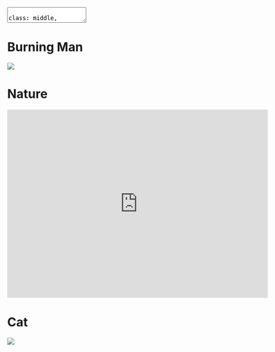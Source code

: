 <!DOCTYPE html>
<html>
<head>
  <title>Zpracovaný úkol</title>
  <meta charset="utf-8">
 <style>  
 { theBlackBackground {background-color:#000;color: red;}
  </style>
  
</head>
<body>

<textarea id="source">

class: middle, center, theBlackBackground
# Title
</textarea>

 <script src="http://gnab.github.io/remark/downloads/remark-latest.min.js" type="text/javascript">
</script>
 <script type="text/javascript">
      var slideshow = remark.create();
 </script>



<h1>Burning Man</h1>
 <a href="https://s-media-cache-ak0.pinimg.com/originals/78/f9/83/78f9837962ad988adc03d0b2fe59e5d9.jpg" target="_blank"><img src="https://s-media-cache-ak0.pinimg.com/originals/78/f9/83/78f9837962ad988adc03d0b2fe59e5d9.jpg" border="0"/></a>

<h1>Nature</h1>
  <iframe width='600' height='434' src='https://pictures.lytro.com/NickRose/pictures/1004081/embed' frameborder='0' allowfullscreen scrolling='no'></iframe>
<!--obrázek ze serveru: https://pictures.lytro.com/-->
  
<h1>Cat</h1>
 <a href="http://www.downloadfeast.com/wp-content/uploads/2016/05/cats/catcat-cat.gif" target="_blank"><img src="http://www.downloadfeast.com/wp-content/uploads/2016/05/cats/catcat-cat.gif" border="0"/></a>
<!--gif je ze serveru: https://www.catgifpage.com/-->

</body>
</html>

